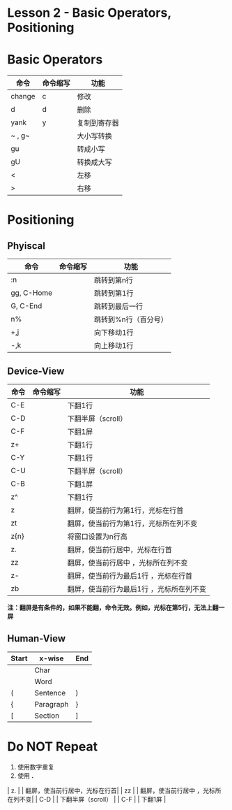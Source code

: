 # Lesson 2 - Basic Operators, Positioning

# Basic Operators

| 命令    | 命令缩写    | 功能    |
|---------------- | --------------- | --------------- |
| change    | c     | 修改    |
| d     | d     | 删除    |
| yank   | y    | 复制到寄存器   |
| ~ , g~  |      | 大小写转换   |
| gu  |      | 转成小写   |
| gU  |      | 转换成大写   |
| <  |      | 左移|
| > |    |  右移   |


# Positioning
## Phyiscal
| 命令    | 命令缩写    | 功能    |
|---------------- | --------------- | --------------- |
| :n     |       | 跳转到第n行    |
| gg, C-Home    |   |  跳转到第1行     |
| G, C-End   |      | 跳转到最后一行   |
| n%   |      | 跳转到%n行（百分号）   |
| +,j |  | 向下移动1行 |
| -,k |  | 向上移动1行 |
## Device-View
| 命令    | 命令缩写    | 功能    |
|---------------- | --------------- | --------------- |
| C-E     |       | 下翻1行    |
| C-D    |   |  下翻半屏（scroll）     |
| C-F   |      | 下翻1屏   |
| z+ |  | 下翻1行 |
| C-Y     |       | 下翻1行    |
| C-U    |   |  下翻半屏（scroll）     |
| C-B   |      | 下翻1屏   |
| z^ |  | 下翻1行 |
| z<CR> |  | 翻屏，使当前行为第1行，光标在行首 |
| zt |  | 翻屏，使当前行为第1行，光标所在列不变 |
| z{n}<CR>|  | 将窗口设置为n行高 |
| z. |  | 翻屏，使当前行居中，光标在行首|
| zz |  | 翻屏，使当前行居中 ，光标所在列不变|
| z- |  | 翻屏，使当前行为最后1行 ，光标在行首|
| zb |  | 翻屏，使当前行为最后1行 ，光标所在列不变|

**注：翻屏是有条件的，如果不能翻，命令无效。例如，光标在第5行，无法上翻一屏**

## Human-View
| Start    | x-wise    | End     |
|---------------- | --------------- | --------------- |
|       | Char    |       |
|      | Word    |      |
| (   | Sentence   | )   |
| {    | Paragraph   | }   |
| [ | Section | ] |

# Do NOT Repeat

1. 使用数字重复
2. 使用 **.**

| z. |  | 翻屏，使当前行居中，光标在行首|
| zz |  | 翻屏，使当前行居中 ，光标所在列不变|
| C-D    |   |  下翻半屏（scroll）     |
| C-F   |      | 下翻1屏   |
